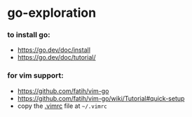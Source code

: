 # go-exploration

### to install go:
- https://go.dev/doc/install
- https://go.dev/doc/tutorial/
### for vim support:
- https://github.com/fatih/vim-go
- https://github.com/fatih/vim-go/wiki/Tutorial#quick-setup
- copy the [.vimrc](./.vimrc) file at `~/.vimrc`